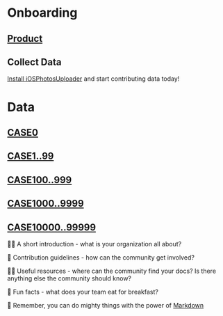 # Onboarding

## [Product](https://github.com/UnrealIOS/UnrealIOS)

## Collect Data

[Install iOSPhotosUploader](https://github.com/UnrealIOS/iOSPhotosUploader) and start contributing data today!


# Data

## [CASE0](https://github.com/UnrealIOS/CASE0)

## [CASE1..99](https://github.com/UnrealIOS/CASE1_99)




## [CASE100..999](https://github.com/UnrealIOS/CASE100_999)



## [CASE1000..9999](https://github.com/UnrealIOS/CASE1000_9999)





## [CASE10000..99999](https://github.com/UnrealIOS/CASE10000_99999)




🙋‍♀️ A short introduction - what is your organization all about?

🌈 Contribution guidelines - how can the community get involved?

👩‍💻 Useful resources - where can the community find your docs? Is there anything else the community should know?

🍿 Fun facts - what does your team eat for breakfast?

🧙 Remember, you can do mighty things with the power of [Markdown](https://docs.github.com/github/writing-on-github/getting-started-with-writing-and-formatting-on-github/basic-writing-and-formatting-syntax)

